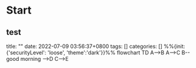 # Start
test
---
title: ""
date: 2022-07-09 03:56:37+0800
tags: []
categories: []
%%{init: {'securityLevel': 'loose', 'theme':'dark'}}%%
flowchart TD
	A-->B
	A-->C
	B-- good morning -->D
	C-->E
